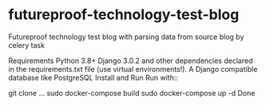 # futureproof-technology-test-blog
Futureproof technology test blog with parsing data from source blog by celery task


Requirements
Python 3.8+ 
Django 3.0.2 and other dependencies declared in the requirements.txt file (use virtual environments!).
A Django compatible database like PostgreSQL
Install and Run
Run with::

git clone ...
sudo docker-compose build
sudo docker-compose up -d
Done
